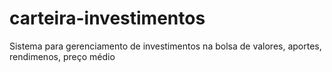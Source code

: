 # carteira-investimentos
Sistema para gerenciamento de investimentos na bolsa de valores, aportes, rendimenos, preço médio

